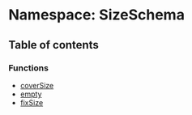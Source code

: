 # Namespace: SizeSchema

## Table of contents

### Functions

* [coverSize](/auto-docs/utils/functions/SizeSchema.coverSize.md)
* [empty](/auto-docs/utils/functions/SizeSchema.empty.md)
* [fixSize](/auto-docs/utils/functions/SizeSchema.fixSize.md)
